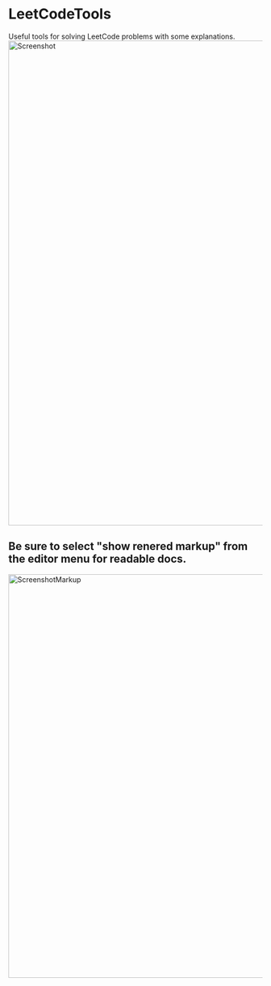 # LeetCodeTools
Useful tools for solving LeetCode problems with some explanations.
<img width="962" alt="Screenshot" src="https://github.com/user-attachments/assets/e8cf3be7-58c4-48f0-bdd5-b0811643b373" />

## Be sure to select "show renered markup" from the editor menu for readable docs.
<img width="801" alt="ScreenshotMarkup" src="https://github.com/user-attachments/assets/009887cf-7ae6-42b7-9663-fd2c78e3e31f" />
